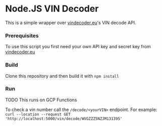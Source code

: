 # Node.JS VIN Decoder

This is a simple wrapper over [vindecoder.eu](https://vindecoder.eu/)'s VIN decode API.

### Prerequisites
To use this script you first need your own API key and secret key from [vindecoder.eu](https://vindecoder.eu/)

### Build
Clone this repository and then build it with `npm install`

### Run
TODO This runs on GCP Functions

To check a vin number call the `/decode/<yourVIN>` endpoint. For example:
```curl --location --request GET 'http://localhost:5000/vin/decode/WVGZZZ5NZJM131395'```
